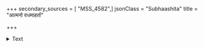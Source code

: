 +++
secondary_sources = [ "MSS_4582",]
jsonClass = "Subhaashita"
title = "आत्मनो वधमाहर्ता"

+++

<details><summary>Text</summary>

आत्मनो वधमाहर्ता क्वासौ विहगतस्करः।  
येन तत् प्रथमं स्तेयं गोप्तुरेव गृहे कृतम्॥
</details>
